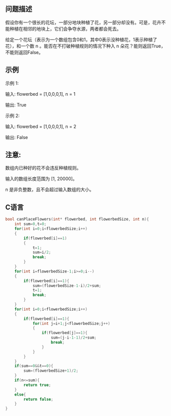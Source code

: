 问题描述
-------------
假设你有一个很长的花坛，一部分地块种植了花，另一部分却没有。可是，花卉不能种植在相邻的地块上，它们会争夺水源，两者都会死去。

给定一个花坛（表示为一个数组包含0和1，其中0表示没种植花，1表示种植了花），和一个数 n 。能否在不打破种植规则的情况下种入 n 朵花？能则返回True，不能则返回False。

示例
---------------
示例 1:

输入: flowerbed = [1,0,0,0,1], n = 1

输出: True

示例 2:

输入: flowerbed = [1,0,0,0,1], n = 2

输出: False

注意:
---------------

  数组内已种好的花不会违反种植规则。
	
  输入的数组长度范围为 [1, 20000]。
	
  n 是非负整数，且不会超过输入数组的大小。

C语言
--------------
```C
bool canPlaceFlowers(int* flowerbed, int flowerbedSize, int n){
    int sum=0,t=0;
    for(int i=0;i<flowerbedSize;i++)
    {
        if(flowerbed[i]==1)
        {
            t=1;
            sum=i/2;   
            break;
        }
    }
    for(int i=flowerbedSize-1;i>=0;i--)
    {
        if(flowerbed[i]==1){
            sum=(flowerbedSize-1-i)/2+sum;
            t=1;
            break;
        }
    }
    for(int i=0;i<flowerbedSize;i++)
    {
        if(flowerbed[i]==1){
            for(int j=i+1;j<flowerbedSize;j++)
            {
                if(flowerbed[j]==1){
                    sum=(j-i-1-1)/2+sum;
                    break;
                }
            }
        }
    }
    if(sum==0&&t==0){   
        sum=(flowerbedSize+1)/2;
    }
    if(n<=sum){
        return true;
    }
    else{
        return false;
    }
}
